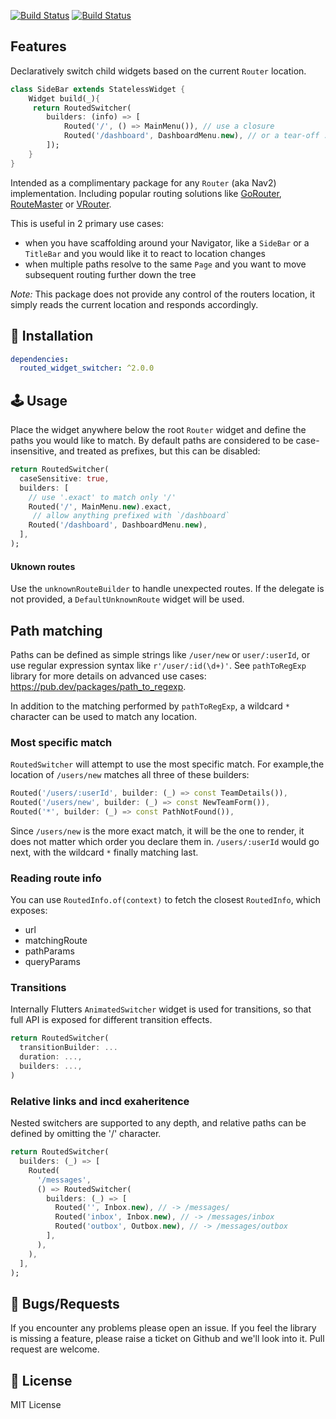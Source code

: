 <a href="https://github.com/gskinnerTeam/flutter-routed-widget-switcher/actions"><img src="https://github.com/gskinnerTeam/flutter-routed-widget-switcher/workflows/core-tests/badge.svg" alt="Build Status"></a>
<a href="https://github.com/gskinnerTeam/flutter-routed-widget-switcher/actions"><img src="https://github.com/gskinnerTeam/flutter-routed-widget-switcher/workflows/third-party-router-tests/badge.svg" alt="Build Status"></a>

## Features
Declaratively switch child widgets based on the current `Router` location.
```dart
class SideBar extends StatelessWidget {
    Widget build(_){
     return RoutedSwitcher(
        builders: (info) => [
            Routed('/', () => MainMenu()), // use a closure
            Routed('/dashboard', DashboardMenu.new), // or a tear-off :)
        ]);
    }
}
```
Intended as a complimentary package for any `Router` (aka Nav2) implementation. Including popular routing solutions like [GoRouter](https://pub.dev/packages/go_router), [RouteMaster](https://pub.dev/packages/routemaster) or [VRouter](https://pub.dev/packages/vrouter).

This is useful in 2 primary use cases:
* when  you have scaffolding around your Navigator, like a `SideBar` or a `TitleBar` and you would like it to react to location changes
* when multiple paths resolve to the same `Page` and you want to move subsequent routing further down the tree

*Note:* This package does not provide any control of the routers location, it simply reads the current location and responds accordingly.


## 🔨 Installation
```yaml
dependencies:
  routed_widget_switcher: ^2.0.0
```


## 🕹️ Usage
Place the widget anywhere below the root `Router` widget and define the paths you would like to match. By default paths are considered to be case-insensitive, and treated as prefixes, but this can be disabled:
```dart
return RoutedSwitcher(
  caseSensitive: true,
  builders: [
    // use '.exact' to match only '/'
    Routed('/', MainMenu.new).exact,
     // allow anything prefixed with `/dashboard`
    Routed('/dashboard', DashboardMenu.new),
  ],
);
```

#### Uknown routes
Use the `unknownRouteBuilder` to handle unexpected routes. If the delegate is not provided, a `DefaultUnknownRoute` widget will be used.

## Path matching
Paths can be defined as simple strings like `/user/new` or `user/:userId`, or use regular expression syntax like `r'/user/:id(\d+)'`. See `pathToRegExp` library for more details on advanced use cases: https://pub.dev/packages/path_to_regexp.

In addition to the matching performed by `pathToRegExp`, a wildcard `*` character can be used to match any location.

### Most specific match
`RoutedSwitcher` will attempt to use the most specific match. For example,the location of `/users/new` matches all three of these builders:
```dart
Routed('/users/:userId', builder: (_) => const TeamDetails()),
Routed('/users/new', builder: (_) => const NewTeamForm()),
Routed('*', builder: (_) => const PathNotFound()),
```
Since `/users/new` is the more exact match, it will be the one to render, it does not matter which order you declare them in. `/users/:userId` would go next, with the wildcard `*` finally matching last.

### Reading route info
You can use `RoutedInfo.of(context)` to fetch the closest `RoutedInfo`, which exposes:
* url
* matchingRoute
* pathParams
* queryParams

### Transitions
Internally Flutters `AnimatedSwitcher` widget is used for transitions, so that full API is exposed for different transition effects.
```dart
return RoutedSwitcher(
  transitionBuilder: ...
  duration: ...,
  builders: ...,
)
```

### Relative links and incd exaheritence
Nested switchers are supported to any depth, and relative paths can be defined by omitting the '/' character.
```dart
return RoutedSwitcher(
  builders: (_) => [
    Routed(
      '/messages',
      () => RoutedSwitcher(
        builders: (_) => [
          Routed('', Inbox.new), // -> /messages/
          Routed('inbox', Inbox.new), // -> /messages/inbox
          Routed('outbox', Outbox.new), // -> /messages/outbox
        ],
      ),
    ),
  ],
);
```



 ## 🐞 Bugs/Requests

If you encounter any problems please open an issue. If you feel the library is missing a feature, please raise a ticket on Github and we'll look into it. Pull request are welcome.

## 📃 License

MIT License
